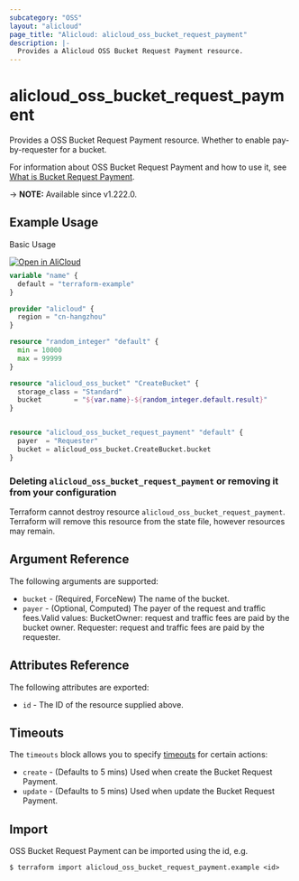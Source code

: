 ```yaml
---
subcategory: "OSS"
layout: "alicloud"
page_title: "Alicloud: alicloud_oss_bucket_request_payment"
description: |-
  Provides a Alicloud OSS Bucket Request Payment resource.
---
```


# alicloud_oss_bucket_request_payment

Provides a OSS Bucket Request Payment resource. Whether to enable pay-by-requester for a bucket.

For information about OSS Bucket Request Payment and how to use it, see [What is Bucket Request Payment](https://www.alibabacloud.com/help/en/oss/developer-reference/putbucketrequestpayment).

-> **NOTE:** Available since v1.222.0.

## Example Usage

Basic Usage

<div style="display: block;margin-bottom: 40px;"><div class="oics-button" style="float: right;position: absolute;margin-bottom: 10px;">
  <a href="https://api.aliyun.com/terraform?resource=alicloud_oss_bucket_request_payment&exampleId=9f16db7f-6cbf-083d-612e-45a23b3bfac3fc468f87&activeTab=example&spm=docs.r.oss_bucket_request_payment.0.9f16db7f6c&intl_lang=EN_US" target="_blank">
    <img alt="Open in AliCloud" src="https://img.alicdn.com/imgextra/i1/O1CN01hjjqXv1uYUlY56FyX_!!6000000006049-55-tps-254-36.svg" style="max-height: 44px; max-width: 100%;">
  </a>
</div></div>

```terraform
variable "name" {
  default = "terraform-example"
}

provider "alicloud" {
  region = "cn-hangzhou"
}

resource "random_integer" "default" {
  min = 10000
  max = 99999
}

resource "alicloud_oss_bucket" "CreateBucket" {
  storage_class = "Standard"
  bucket        = "${var.name}-${random_integer.default.result}"
}


resource "alicloud_oss_bucket_request_payment" "default" {
  payer  = "Requester"
  bucket = alicloud_oss_bucket.CreateBucket.bucket
}
```

### Deleting `alicloud_oss_bucket_request_payment` or removing it from your configuration

Terraform cannot destroy resource `alicloud_oss_bucket_request_payment`. Terraform will remove this resource from the state file, however resources may remain.

## Argument Reference

The following arguments are supported:
* `bucket` - (Required, ForceNew) The name of the bucket.
* `payer` - (Optional, Computed) The payer of the request and traffic fees.Valid values: BucketOwner: request and traffic fees are paid by the bucket owner. Requester: request and traffic fees are paid by the requester.

## Attributes Reference

The following attributes are exported:
* `id` - The ID of the resource supplied above.

## Timeouts

The `timeouts` block allows you to specify [timeouts](https://developer.hashicorp.com/terraform/language/resources/syntax#operation-timeouts) for certain actions:
* `create` - (Defaults to 5 mins) Used when create the Bucket Request Payment.
* `update` - (Defaults to 5 mins) Used when update the Bucket Request Payment.

## Import

OSS Bucket Request Payment can be imported using the id, e.g.

```shell
$ terraform import alicloud_oss_bucket_request_payment.example <id>
```